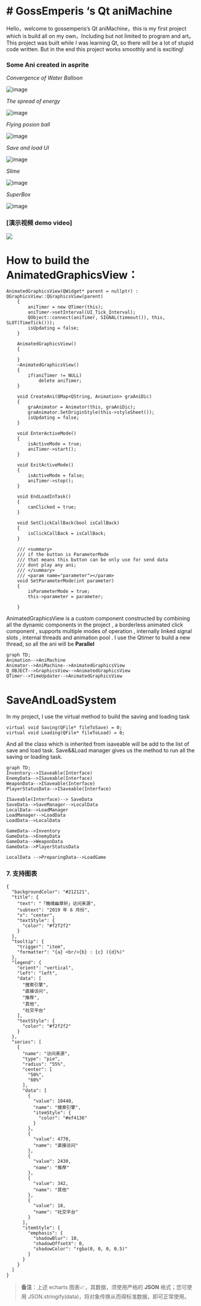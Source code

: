 # # GossEmperis ‘s Qt aniMachine

Hello，welcome to gossemperis‘s Qt aniMachine，this is my first project which is build all on my own，Including but not limited to program and art。This project was built while I was learning Qt, so there will be a lot of stupid code written. But in the end this project works smoothly and is exciting!


### **Some Ani created in asprite**

*Convergence of Water Balloon*

![image](https://github.com/Em-GOSS/SuperBox_QT/blob/master/image/SuperBox/WaterIDLE.gif#pic_center)

*The spread of energy*

![image](https://github.com/Em-GOSS/SuperBox_QT/blob/master/image/SuperBox/EnergyIDLE.gif)

*Flying posion ball*

![image](https://github.com/Em-GOSS/SuperBox_QT/blob/master/image/SuperBox/Flying%20posionBall-exporx8t.gif)

*Save and load UI*

![image](https://github.com/Em-GOSS/SuperBox_QT/blob/master/image/SuperBox/LoadUI_SLOT_Empty_Leave1.gif)

*Slime*

![image](https://github.com/Em-GOSS/SuperBox_QT/blob/master/image/SuperBox/Evil_Slime1t.gif)

*SuperBox*

![image](https://github.com/Em-GOSS/SuperBox_QT/blob/master/image/SuperBox/SuperBox_Idle.gif)

### [演示视频 demo video]

[![](https://github.com/Em-GOSS/SuperBox_QT/blob/master/image/BG/SuperBOX_Tittle_p.png)](//player.bilibili.com/player.html?isOutside=true&aid=114302954505823&bvid=BV1GmdpYvEQj&cid=29306127525&p=1)

# How to build the AnimatedGraphicsView：

```
AnimatedGraphicsView(QWidget* parent = nullptr) : QGraphicsView::QGraphicsView(parent)
	{	
		aniTimer = new QTimer(this);
		aniTimer->setInterval(UI_Tick_Interval);
		QObject::connect(aniTimer, SIGNAL(timeout()), this, SLOT(TimeTick()));
		isUpdating = false;
	}
	
	AnimatedGraphicsView()
	{

	}
	~AnimatedGraphicsView()
	{	
		if(aniTimer != NULL)
			delete aniTimer;
	}

	void CreateAni(QMap<QString, Animation> graAniDic)
	{
		graAnimator = Animator(this, graAniDic);
		graAnimator.SetOriginStyle(this->styleSheet());
		isUpdating = false;
	}

	void EnterActiveMode()
	{
		isActiveMode = true;
		aniTimer->start();
	}

	void ExitActiveMode()
	{
		isActiveMode = false;
		aniTimer->stop();
	}

	void EndLoadInTask()
	{
		canClicked = true;
	}
	
	void SetClickCallBack(bool isCallBack)
	{
		isClickCallBack = isCallBack;
	}

	/// <summary>
	/// if the button is ParameterMode
	/// that means this button can be only use for send data
	/// dont play any ani;
	/// </summary>
	/// <param name="parameter"></param>
	void SetParameterMode(int parameter)
	{	
		isParameterMode = true;
		this->parameter = parameter;

	}
```

AnimatedGraphicsView is a custom component constructed by combining all the dynamic components in the project , a borderless animated click component , supports multiple modes of operation , internally linked signal slots , internal threads and animation pool .
I use the Qtimer to build a new thread, so all the ani will be **Parallel**

```mermaid
graph TD;
Animation-->AniMachine
Animator-->AniMachine-->AnimatedGraphicsView
Q_OBJECT-->GraphicsView-->AnimatedGraphicsView
QTimer-->TimeUpdater-->AnimatedGraphicsView
```

# SaveAndLoadSystem

In my project, I use the virtual method to build the saving and loading task

```
virtual void Saving(QFile* fileToSave) = 0;
virtual void Loading(QFile* fileToLoad) = 0;
```

And all the class which is inherited from isaveable will be add to the list of save and load task.
Save&&Load manager gives us the method to run all the saving or loading task.

```mermaid
graph TD;
Inventory-->ISaveable(Interface)
EnemyData-->ISaveable(Interface)
WeaponData-->ISaveable(Interface)
PlayerStatusData-->ISaveable(Interface)

ISaveable(Interface)--> SaveData
SaveData-->SaveManager-->LocalData
LocalData-->LoadManager
LoadManager-->LoadData
LoadData-->LocalData

GameData-->Inventory
GameData-->EnemyData
GameData-->WeaponData
GameData-->PlayerStatusData

LocalData -->PreparingData-->LoadGame
```


### 7. 支持图表

```echarts
{
  "backgroundColor": "#212121",
  "title": {
    "text": "「晚晴幽草轩」访问来源",
    "subtext": "2019 年 6 月份",
    "x": "center",
    "textStyle": {
      "color": "#f2f2f2"
    }
  },
  "tooltip": {
    "trigger": "item",
    "formatter": "{a} <br/>{b} : {c} ({d}%)"
  },
  "legend": {
    "orient": "vertical",
    "left": "left",
    "data": [
      "搜索引擎",
      "直接访问",
      "推荐",
      "其他",
      "社交平台"
    ],
    "textStyle": {
      "color": "#f2f2f2"
    }
  },
  "series": [
    {
      "name": "访问来源",
      "type": "pie",
      "radius": "55%",
      "center": [
        "50%",
        "60%"
      ],
      "data": [
        {
          "value": 10440,
          "name": "搜索引擎",
          "itemStyle": {
            "color": "#ef4136"
          }
        },
        {
          "value": 4770,
          "name": "直接访问"
        },
        {
          "value": 2430,
          "name": "推荐"
        },
        {
          "value": 342,
          "name": "其他"
        },
        {
          "value": 18,
          "name": "社交平台"
        }
      ],
      "itemStyle": {
        "emphasis": {
          "shadowBlur": 10,
          "shadowOffsetX": 0,
          "shadowColor": "rgba(0, 0, 0, 0.5)"
        }
      }
    }
  ]
}
```

> **备注**：上述 echarts 图表📈，其数据，须使用严格的 **JSON** 格式；您可使用 JSON.stringify(data)，将对象传换从而得标准数据，即可正常使用。

